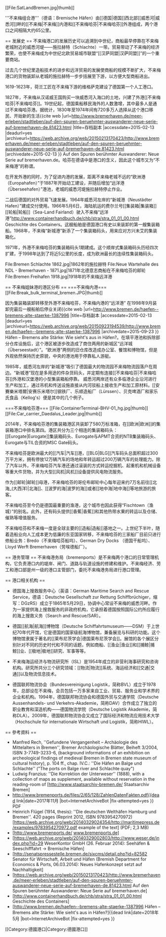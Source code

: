 
[[File:SatLandBremen.jpg|thumb]]

'''不来梅组合港'''（德语：Bremische Häfen）由[[德国|德国]]西北部[[威悉河|威悉河]]畔的[[不来梅|不来梅]]内港和[[不来梅哈芬|不来梅哈芬]]外港组成，两个港口之间相隔大约65公里。

== 发展史 == 
不来梅港口的发展历史可以追溯到中世纪，商船最早停靠在不来梅老城附近的威悉河堤——施拉赫特（Schlachte）一带。贸易带动了不来梅的经济繁荣，也使不来梅成为中世纪北欧贸易城市联盟“[[汉萨同盟|汉萨同盟]]”的一个重要商站。

过去几个世纪里造船技术的进步和远洋贸易的发展使商船的规模不断扩大，不来梅港口的货物装卸从老城的施拉赫特一步步括展至下游，以方便大型商船进出。

1619-1623年，荷兰工匠在不来梅下游的维格萨克建设了德国第一个人工港口。

1827年，不来梅从汉诺威王国购买一块威悉河入海口的土地，兴建了外港[[不来梅哈芬|不来梅哈芬]]。19世纪起，德国乘船移民海外的人数激增，其中最多人是通过不来梅哈芬港。据统计，1830年至1974年间有720多万人选择从这个港口移民、开始新的生活<ref>{{cite web |url=http://www.bremerhaven.de/meer-erleben/stadtleben/auf-den-spuren-beruehmter-auswanderer-neue-serie-auf-bremerhaven-de.81423.html |title=存档副本 |accessdate=2015-02-13 |deadurl=yes |archiveurl=https://web.archive.org/web/20150213170423/http://www.bremerhaven.de/meer-erleben/stadtleben/auf-den-spuren-beruehmter-auswanderer-neue-serie-auf-bremerhaven-de.81423.html |archivedate=2015-02-13 }} Auf den Spuren berühmter Auswanderer: Neue Serie auf bremerhaven.de</ref>。哈芬在德语中是港口的含义，因此这个城市又为“不来梅港”的称谓。

在开发外港的同时，为了促进内港的发展，距离不来梅老城不远的“欧洲港（Europahafen）”于1887年开始动工建设，并随后增加“远洋港（Überseehafen）”港池，老城的威悉河堤施拉赫特停止作业。

二战后德国的对外贸易飞速发展。1964年威悉河左岸的“新城港（Neustädter Hafen）”建成交付使用。1966年5月6日，海陆航运的费尔兰号[[集装箱|集装箱]][[轮船|轮船]]（Sea-Land Fairland）驶入不来梅“远洋港”<ref>http://www.containerhandbuch.de/chb/stra/stra_01_01_00.html Geschichte des Containers</ref>。这艘船舶是德国港口有史以来装卸的第一艘集装箱船。1968年，不来梅“新城港”新添了一个集装箱码头，用来应对方兴未艾的集装箱化。

1971年，外港不来梅哈芬的集装箱码头1期建成。这个顺岸式集装箱码头历经四次扩建，于1998年达到了将近5公里的长度，成为欧洲最长的连续性集装箱码头。

<gallery>
File:Bremen Schlachte 1862.jpg|1862年的施拉赫特
File:Neue Wartehalle des NDL - Bremerhaven - 1871.jpg|1871年北德意志商船在不来梅哈芬的邮轮
File:Bremen Freihafen 1918.jpg|1918年的不来梅远洋港
</gallery>

== 不来梅姐妹港的港区分布 == 
===不来梅内港===
[[File:Break_bulk_terminal_bremen.JPG|thumb]]

因为集装箱装卸转移至外港不来梅哈芬，不来梅内港的“远洋港” 在1998年9月装卸完最后一艘船舶后停业关闭<ref>{{cite web |url=http://www.bremen.de/haefen--bremens-alte-staerke-1387996 |title=存档副本 |accessdate=2015-02-13 |deadurl=yes |archiveurl=https://web.archive.org/web/20150923194539/http://www.bremen.de/haefen--bremens-alte-staerke-1387996 |archivedate=2015-09-23 }} Häfen – Bremens alte Stärke: Wie sieht's aus in Häfen?</ref>。在填平港池和拆除部分仓库设施后，这个港区被逐步改造成了商住两用的新城区“远洋城（Überseestadt）”。“欧洲港”两侧的旧仓库改造成办公室、餐馆和博物馆，但是外观依然保持历史原貌，中央的港池用于停靠私人游艇。

1985年，威悉河左岸的“新城港”吸引了德国最大的物流园不来梅物流园落户在周边。“新城港”现在是多用途的件杂货码头，并定期有连接[[不来梅哈芬|不来梅哈芬]]外港和汉堡港的小型集装箱船停靠。
威悉河两岸还有众多临港企业沿河进行生产和加工，通过吊机和传送设施直接从内河驳船上接收生产和加工原材料。[[安賽樂米塔爾|安赛乐米塔尔]]钢铁厂、乐顺造船厂（Lürssen）、贝克啤酒厂和家乐氏食品（Kellog's）便是其中的几个例子。

===不来梅哈芬港===
[[File:ContainerTerminal-BHV-01_hg.jpg|thumb]]
[[File:Car_carrier_Daedalus_Leader.jpg|thumb]]

2014年，不来梅哈芬港的集装箱港区共装卸了580万标准箱，在[[欧洲|欧洲]]的集装箱港口中排名第四。港区共分为三个相连的集装箱码头：[[Eurogate|Eurogate]]集装箱码头、Eurogate与APMT合资的NTB集装箱码头、Eurogate与TIL合资的MSC Gate码头。

不来梅哈芬是欧洲最大的[[汽车|汽车]]港，[[BLG|BLG]]汽车码头总面积超过300万平方米，拥有停放12万辆汽车的场地和年转运超过200万辆汽车的处理能力。除了汽车以外，不来梅哈芬汽车港还通过滚装的方式转运挖掘机、起重机和机械设备等重大件货物，并为大型[[风机|风机]]设备提供风电物流服务。

作为[[邮轮|邮轮]]母港，不来梅哈芬的哥伦布邮轮中心每年迎来约7万名前往[[北海_(大西洋)|北海]]、[[波罗的海|波罗的海]]或者[[地中海|地中海]]等地旅游的旅客。

不来梅哈芬至今仍是德国最重要的渔港，这个城市也因此获得“Fischtown（渔城）”的别名。此外，还有码头提供[[香蕉|香蕉]]和其他热带水果的转运以及仓储、催熟等增值服务。

不来梅哈芬和不来梅一度是全球主要的[[造船|造船]]基地之一。上世纪下半叶，随着造船业向人工成本更为低廉的东亚国家转移，不来梅哈芬的三家船厂目前只进行修船业务：Bredo（不来梅哈芬船坞）、German Dry Docks （德国干船坞）、Lloyd Werft Bremerhaven（劳埃德船厂）。

== 港务管理 == 
不来梅港务局（bremenports）是不来梅两个港口的日常管理机构，它负责港口内的堤岸、闸门、道路与轨道设施的修建和维护。不来梅经济、劳工和港口部是州一级的港口主管部门，委托不来梅港务局进行港口管理。

== 港口相关机构 == 
* 德国海上搜救服务中心（英语：German Maritime Search and Rescue Service，德语：Deutsche Gesellschaft zur Rettung Schiffbrüchiger，缩写：DGzRS）成立于1865年5月29日，协调中心常设不来梅的威悉河畔。作为一家提供海上搜救服务的非政府机构，它承担着德国按照国际公约所应履行的海上搜救义务（Search and Rescue/SAR）。

* 德国[[航海|航海]]博物馆（Deutsche Schiffahrtsmuseum——DSM）于上世纪70年代开馆，它是德国的国家级航海博物馆，兼备展览与科研的功能。这个博物馆隶属于著名的[[莱布尼茨学会|德国莱布尼茨学会]]。展馆的各个展区分别针对不同的历史时代和不同的话题，例如商船、[[渔业|渔业]]和[[捕鲸|捕鲸]]业、[[极地|极地]]研究、军事等等。

* 不来梅海运经济与物流研究所（ISL）是1954年成立的非营利海事研究和咨询机构。研究所共分三个研究领域：[[物流|物流]]系统、海运经济和[[交通|交通]]以及物流信息技术。

* 德国联邦物流协会（Bundesvereinigung Logistik，简称BVL）成立于1978年，总部设在不来梅，会员包括一万多家来自工业、贸易、服务业和学术界的企业和机构。1994年，德国联邦物流协会和德国外贸与交通学院（Deutsche Aussenhandels- und Verkehrs-Akademie，简称DAV）合作成立了独立的职业教育和深造机构——德国物流学院（Deutsche Logistik Akademie，简称DLA）。2009年，德国联邦物流协会又成立了国际经济和物流应用技术大学（Hochschule für internationale Wirtschaft und Logistik，简称HIWL）。

== 參考資料 ==
* Manfred Rech, ''Gefundene Vergangenheit – Archäologie des Mittelalters in Bremen'', Bremer Archäologische Blätter, Beiheft 3/2004, ISBN 3-7749-3233-6, (background informations of an exhibition on archeological findings of medieval Bremen in Bremen state museum of cultural history), p. 104 ff., chap. IV.C.: ''Die Häfen an Balge und Schlachte'' ("The ports on Balge river and Schlachte quay")
* Ludwig Franzius: ''Die Korrektion der Unterweser'' (1888), with a collection of maps as supplement, available without reservation in the reading-room of [http://www.staatsarchiv-bremen.de/ Staatsarchiv Bremen]
* http://www.bremenports.de/files/2/65/128/ZahlenDatenFakten.pdf{{dead link|date=2017年11月 |bot=InternetArchiveBot |fix-attempted=yes }} PDF
* Heinrich Flügel (1914, thesis): ''Die deutschen Welthäfen Hamburg und Bremen''. 420 pages (Reprint 2012, ISBN 9783954270972) [https://web.archive.org/web/20140329024354/http://maritimepress.de/examples/9783954270972.pdf example of the text] (PDF; 2,3 MB)
* [http://www.bremenports.de/ www.bremenports.de]
* [https://web.archive.org/web/20140329002803/http://www.weser.de/index.php?id=29 WeserKontor GmbH (26. Februar 2014): Seehäfen & Seeschifffahrt → Bremische Häfen]
* [http://senatspressestelle.bremen.de/sixcms/detail.php?id=82582 Senator für Wirtschaft, Arbeit und Häfen (Bremish Department for Economics & Ports, 06.03.2014): Neues Hafenkonzept setzt auf Nachhaltigkeit]
* [https://web.archive.org/web/20150213170423/http://www.bremerhaven.de/meer-erleben/stadtleben/auf-den-spuren-beruehmter-auswanderer-neue-serie-auf-bremerhaven-de.81423.html Auf den Spuren berühmter Auswanderer: Neue Serie auf bremerhaven.de]
* [http://www.containerhandbuch.de/chb/stra/stra_01_01_00.html Geschichte des Containers]
* [http://www.bremen.de/haefen--bremens-alte-staerke-1387996 Häfen – Bremens alte Stärke: Wie sieht's aus in Häfen?]{{dead link|date=2018年5月 |bot=InternetArchiveBot |fix-attempted=yes }}

[[Category:德國港口|Category:德國港口]]